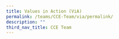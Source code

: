 ```yaml
---
title: Values in Action (ViA)
permalink: /teams/CCE-Team/via/permalink/
description: ""
third_nav_title: CCE Team
---
```

